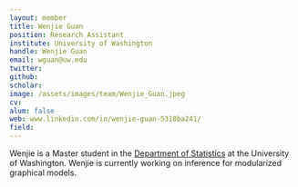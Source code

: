 ```yaml
---
layout: member
title: Wenjie Guan
position: Research Assistant
institute: University of Washington
handle: Wenjie Guan
email: wguan@uw.edu
twitter: 
github: 
scholar: 
image: /assets/images/team/Wenjie_Guan.jpeg
cv: 
alum: false
web: www.linkedin.com/in/wenjie-guan-5318ba241/
field: 
---
```


Wenjie is a Master student in the [Department of Statistics](https://stat.uw.edu/about-us/people/wenjie-guan) at the University of Washington. Wenjie is currently working on inference for modularized graphical models. 



